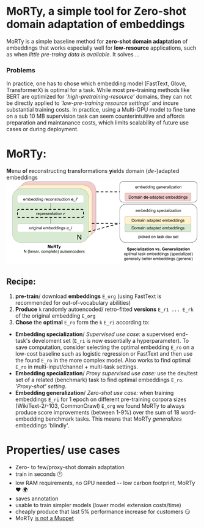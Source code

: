 # MoRTy, a simple tool for Zero-shot domain adaptation of embeddings
MoRTy is a simple baseline method for **zero-shot domain adaptation** of embeddings that works especially well for **low-resource** applications, such as when *little pre-traing data is available*. It solves ...

### Problems
In practice, one has to chose which embedding model (FastText, Glove, TransformerX) is optimal for a task. While most pre-training methods like BERT are optimized for *'high-pretraining-resource'* domains, they can not be directly applied to *'low-pre-training resource settings'* and incure substantial training costs. In practice, using a Multi-GPU model to fine tune on a sub 10 MB supervision task can seem counterintuitive and affords preparation and maintanance costs, which limits scalability of future use cases or during deployment.  

# MoRTy:
**M**enu **o**f **r**econstructing **t**ransformations **y**ields domain (*de-*)adapted embeddings
![](morty.png)

## Recipe:
1. **pre-train**/ download **embeddings** `E_org` (using FastText is recommended for out-of-vocabulary abilities)
2. **Produce** `k` randomly autoencoded/ retro-fitted **versions** `E_r1 ... E_rk` of the original embedding `E_org`
3. **Chose** the **optimal** `E_ro` form the `k` `E_ri` according to:
+ **Embedding specialization**/ *Supervised use case:* a supervised end-task's develoment set (`E_ri` is now essentially a hyperparameter). To save computation, consider selecting the optimal embedding `E_ro` on a low-cost baseline such as logistic regression or FastText and then use the found `E_ro` in the more complex model. Also works to find optimal `E_ro` in multi-input/channel + multi-task settings.
+ **Embedding specialization**/ *Proxy supervised use case:* use the dev/test set of a related (benchmark) task to find optimal embeddings `E_ro`. *'Proxy-shot' setting*.
+ **Embedding generalization**/ *Zero-shot use case:* when training embeddings `E_ri` for 1 epoch on different pre-training corpora sizes (WikiText-2/-103, CommonCrawl) `E_org` we found MoRTy to always produce score improvements (between 1-9%) over the sum of 18 word-embedding benchmark tasks. This means that MoRTy *generalizes* embeddings 'blindly'.

# Properties/ use cases
+ Zero- to few/proxy-shot domain adaptation
+ train in seconds :clock1:
+ low RAM requirements, no GPU needed -- low carbon footprint, MoRTy :hearts: :earth_africa:
+ saves annotation 
+ usable to train simpler models (lower model extension costs/time)
+ cheaply produce that last 5% performance increase for customers :smirk:
+ MoRTy [is not a Muppet](https://en.wikipedia.org/wiki/Morty_Smith) 
